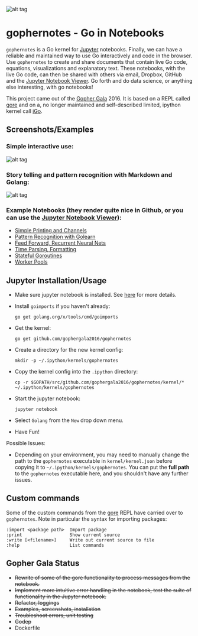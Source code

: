 ![alt tag](https://raw.githubusercontent.com/gophergala2016/gophernotes/master/files/gophernotes2.jpg)

# gophernotes - Go in Notebooks

`gophernotes` is a Go kernel for [Jupyter](http://jupyter.org/) notebooks.  Finally, we can have a reliable and maintained way to use Go interactively and code in the browser.  Use `gophernotes` to create and share documents that contain live Go code, equations, visualizations and explanatory text.  These notebooks, with the live Go code, can then be shared with others via email, Dropbox, GitHub and the [Jupyter Notebook Viewer](http://nbviewer.jupyter.org/).  Go forth and do data science, or anything else interesting, with go notebooks!

This project came out of the [Gopher Gala](http://gophergala.com/) 2016.  It is based on a REPL called [gore](https://github.com/motemen/gore) and on a, no longer maintained and self-described limited, ipython kernel call [iGo](https://github.com/takluyver/igo).

## Screenshots/Examples

### Simple interactive use:

![alt tag](https://raw.githubusercontent.com/gophergala2016/gophernotes/master/files/screencast.gif)

### Story telling and pattern recognition with Markdown and Golang:

![alt tag](https://raw.githubusercontent.com/gophergala2016/gophernotes/master/files/pr-screenshot.png)

### Example Notebooks (they render quite nice in Github, or you can use the [Jupyter Notebook Viewer](http://nbviewer.jupyter.org/)):
- [Simple Printing and Channels](https://github.com/gophergala2016/gophernotes/blob/master/examples/Simple-Example.ipynb)
- [Pattern Recognition with Golearn](https://github.com/gophergala2016/gophernotes/blob/master/examples/Pattern-Recognition.ipynb)
- [Feed Forward, Recurrent Neural Nets](https://github.com/gophergala2016/gophernotes/blob/master/examples/Feed-Forward-Recurrent-NN.ipynb)
- [Time Parsing, Formatting](https://github.com/gophergala2016/gophernotes/blob/master/examples/Time-Formatting-Parsing.ipynb)
- [Stateful Goroutines](https://github.com/gophergala2016/gophernotes/blob/master/examples/Stateful-Goroutines.ipynb)
- [Worker Pools](https://github.com/gophergala2016/gophernotes/blob/master/examples/Worker-Pools.ipynb)

## Jupyter Installation/Usage

- Make sure jupyter notebook is installed.  See [here](http://jupyter.readthedocs.org/en/latest/install.html) for more details.
- Install `goimports` if you haven't already:

  ```
  go get golang.org/x/tools/cmd/goimports
  ```

- Get the kernel:

  ```
  go get github.com/gophergala2016/gophernotes
  ```

- Create a directory for the new kernel config:

  ```
  mkdir -p ~/.ipython/kernels/gophernotes
  ```

- Copy the kernel config into the `.ipython` directory:

  ```
  cp -r $GOPATH/src/github.com/gophergala2016/gophernotes/kernel/* ~/.ipython/kernels/gophernotes
  ```

- Start the jupyter notebook:

  ```
  jupyter notebook
  ```

- Select `Golang` from the `New` drop down menu.
- Have Fun!

Possible Issues:
- Depending on your environment, you may need to manually change the path to the `gophernotes` executable in `kernel/kernel.json` before copying it to `~/.ipython/kernels/gophernotes`.  You can put the **full path** to the `gophernotes` executable here, and you shouldn't have any further issues.

## Custom commands
Some of the custom commands from the [gore](https://github.com/motemen/gore) REPL have carried over to `gophernotes`.  Note in particular the syntax for importing packages:

```
:import <package path>  Import package
:print                  Show current source
:write [<filename>]     Write out current source to file
:help                   List commands
```

## Gopher Gala Status

- ~~Rewrite of some of the gore functionality to process messages from the notebook.~~
- ~~Implement more intuitive error handling in the notebook, test the suite of functionality in the Jupyter notebook.~~
- ~~Refactor, loggings~~
- ~~Examples, screenshots, installation~~
- ~~Troubleshoot errors, unit testing~~
- ~~Godep~~
- Dockerfile
